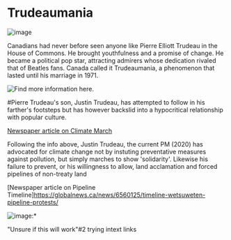 # Trudeaumania

![image](https://i.cbc.ca/1.5030255.1550864149!/fileImage/httpImage/image.jpg_gen/derivatives/16x9_780/app2000092962978.jpg "Pierre Trudeau")

Canadians had never before seen anyone like Pierre Elliott Trudeau in the House of Commons. He brought youthfulness and a promise of change. He became a political pop star, attracting admirers whose dedication rivaled that of Beatles fans. Canada called it Trudeaumania, a phenomenon that lasted until his marriage in 1971.

![Find more information here.](https://www.cbc.ca/archives/topic/trudeaumania-a-swinger-for-prime-minister)

#Pierre Trudeau's son, Justin Trudeau, has attempted to follow in his farther's footsteps but has however backslid into a hypocritical relationship with popular culture.

[Newspaper article on Climate March](https://torontosun.com/opinion/columnists/goldstein-trudeau-joins-climate-protest-against-himself)

Following the info above, Justin Trudeau, the current PM (2020) has advocated for climate change not by instuting preventative measures against pollution, but simply marches to show 'solidarity'. Likewise his failure to prevent, or his willingness to allow, land acclamation and forced pipelines of non-treaty land

[Newspaper article on Pipeline Timeline]https://globalnews.ca/news/6560125/timeline-wetsuweten-pipeline-protests/

![image](http://www.theglobeandmail.com/resizer/BRqj7iQZJpbSMcG5_yX3PjL_N1c=/3021x0/filters:quality(80)/arc-anglerfish-tgam-prod-tgam.s3.amazonaws.com/public/WLGMXOELMBEJHBBYTYER4Y65K4.jpg):*


"Unsure if this will work"#2 trying intext links
